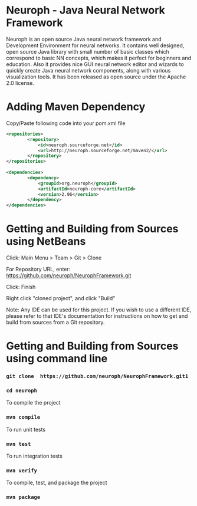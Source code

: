 Neuroph - Java Neural Network Framework
======

Neuroph is an open source Java neural network framework and Development Environment for neural networks. 
It contains well designed, open source Java library with small number of basic classes which correspond to basic NN concepts, which makes it perfect for beginners and education. 
Also it provides nice GUI neural network editor and wizards  to quickly create Java neural network components, along with various visualization tools. 
It has been released as open source under the Apache 2.0 license.

Adding Maven Dependency
======

Copy/Paste following code into your pom.xml file

```xml
<repositories>
        <repository>
            <id>neuroph.sourceforge.net</id>
            <url>http://neuroph.sourceforge.net/maven2/</url>
        </repository>        
</repositories>
    
<dependencies>
        <dependency>
            <groupId>org.neuroph</groupId>
            <artifactId>neuroph-core</artifactId>
            <version>2.96</version>
        </dependency>
</dependencies>
```
Getting and Building from Sources using NetBeans
======

Click: Main Menu > Team > Git > Clone

For Repository URL, enter: https://github.com/neuroph/NeurophFramework.git

Click: Finish

Right click "cloned project", and click "Build"

Note: Any IDE can be used for this project. If you wish to use a different IDE, please refer to that IDE's documentation for instructions on how to get and build from sources from a Git repository.

Getting and Building from Sources using command line
======

### `git clone  https://github.com/neuroph/NeurophFramework.git1`
### `cd neuroph`

To compile the project
### `mvn compile`

To run unit tests
### `mvn test`

To run integration tests
### `mvn verify`

To compile, test, and package the project
### `mvn package`


